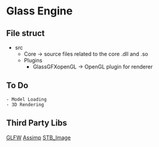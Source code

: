 # Glass Engine

## File struct
 - src
    - Core -> source files related to the core .dll and .so
    - Plugins
        - GlassGFXopenGL -> OpenGL plugin for renderer

## To Do
    - Model Loading
    - 3D Rendering


## Third Party Libs

[GLFW](https://github.com/glfw/glfw)
[Assimp](https://github.com/assimp/assimp)
[STB_Image](https://github.com/nothings/stb)